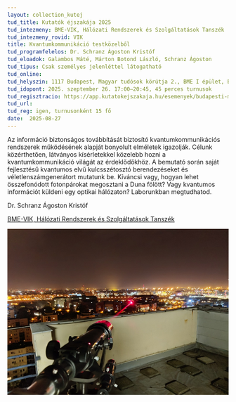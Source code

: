```yaml
---
layout: collection_kutej
tud_title: Kutatók éjszakája 2025
tud_intezmeny: BME-VIK, Hálózati Rendszerek és Szolgáltatások Tanszék
tud_intezmeny_rovid: VIK
title: Kvantumkommunikáció testközelből 
tud_programfelelos: Dr. Schranz Ágoston Kristóf
tud_eloadok: Galambos Máté, Márton Botond László, Schranz Ágoston
tud_tipus: Csak személyes jelenléttel látogatható
tud_online: 
tud_helyszin: 1117 Budapest, Magyar tudósok körútja 2., BME I épület, B szárny, első emelet, IB110
tud_idopont: 2025. szeptember 26. 17:00–20:45, 45 perces turnusok
tud_regisztracio: https://app.kutatokejszakaja.hu/esemenyek/budapesti-muszaki-es-gazdasagtudomanyi-egyetem-bme/kvantumkommunikacio-testkozelbol-2
tud_url: 
tud_reg: igen, turnusonként 15 fő
date:  2025-08-27
---
```


Az információ biztonságos továbbítását biztosító kvantumkommunikációs rendszerek működésének alapját bonyolult elméletek igazolják. Célunk közérthetően, látványos kísérletekkel közelebb hozni a kvantumkommunikáció világát az érdeklődőkhöz. 
A bemutató során saját fejlesztésű kvantumos elvű kulcsszétosztó berendezéseket és véletlenszámgenerátort mutatunk be. Kíváncsi vagy, hogyan lehet összefonódott fotonpárokat megosztani a Duna fölött? 
Vagy kvantumos információt küldeni egy optikai hálózaton? Laborunkban megtudhatod. 

Dr. Schranz Ágoston Kristóf

[BME-VIK, Hálózati Rendszerek és Szolgáltatások Tanszék](https://www.hit.bme.hu/)

![Kvantumkommunikáció testközelből](../2025/images/kvantumkommunikacio-testkozelbol.jpg)
